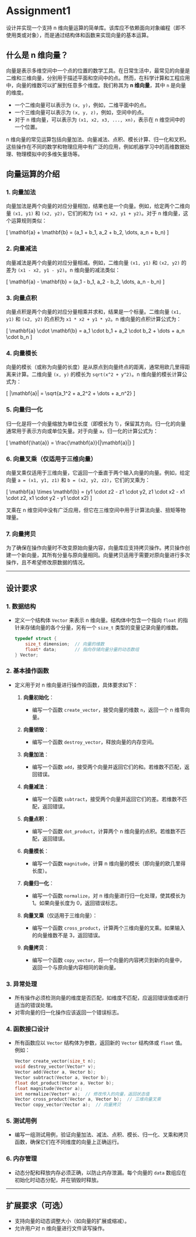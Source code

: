 # Assignment1

设计并实现一个支持 n 维向量运算的简单库。该库应不依赖面向对象编程（即不使用类或对象），而是通过结构体和函数来实现向量的基本运算。

## 什么是 n 维向量？
向量是表示多维空间中一个点的位置的数学工具。在日常生活中，最常见的向量是二维和三维向量，分别用于描述平面和空间中的点。然而，在科学计算和工程应用中，向量的维数可以扩展到任意多个维度。我们称其为 **n 维向量**，其中 `n` 是向量的维度。

- 一个二维向量可以表示为 `(x, y)`，例如，二维平面中的点。
- 一个三维向量可以表示为 `(x, y, z)`，例如，空间中的点。
- 对于 n 维向量，可以表示为 `(x1, x2, x3, ..., xn)`，表示在 n 维空间中的一个位置。

n 维向量的常见运算包括向量加法、向量减法、点积、模长计算、归一化和叉积。这些操作在不同的数学和物理应用中有广泛的应用，例如机器学习中的高维数据处理、物理模拟中的多维矢量场等。

## 向量运算的介绍

### 1. 向量加法
向量加法是两个向量的对应分量相加，结果也是一个向量。例如，给定两个二维向量 `(x1, y1)` 和 `(x2, y2)`，它们的和为 `(x1 + x2, y1 + y2)`。对于 n 维向量，这个运算规则类似：

\[
\mathbf{a} + \mathbf{b} = (a_1 + b_1, a_2 + b_2, \dots, a_n + b_n)
\]

### 2. 向量减法
向量减法是两个向量的对应分量相减。例如，二维向量 `(x1, y1)` 和 `(x2, y2)` 的差为 `(x1 - x2, y1 - y2)`。n 维向量的减法类似：

\[
\mathbf{a} - \mathbf{b} = (a_1 - b_1, a_2 - b_2, \dots, a_n - b_n)
\]

### 3. 向量点积
向量点积是两个向量的对应分量相乘并求和，结果是一个标量。二维向量 `(x1, y1)` 和 `(x2, y2)` 的点积为 `x1 * x2 + y1 * y2`。n 维向量的点积计算公式为：

\[
\mathbf{a} \cdot \mathbf{b} = a_1 \cdot b_1 + a_2 \cdot b_2 + \dots + a_n \cdot b_n
\]

### 4. 向量模长
向量的模长（或称为向量的长度）是从原点到向量终点的距离，通常用欧几里得距离来计算。二维向量 `(x, y)` 的模长为 `sqrt(x^2 + y^2)`。n 维向量的模长计算公式为：

\[
|\mathbf{a}| = \sqrt{a_1^2 + a_2^2 + \dots + a_n^2}
\]

### 5. 向量归一化
归一化是将一个向量缩放为单位长度（即模长为 1），保留其方向。归一化的向量通常用于表示方向或单位矢量。对于向量 `a`，归一化的计算公式为：

\[
\mathbf{\hat{a}} = \frac{\mathbf{a}}{|\mathbf{a}|}
\]

### 6. 向量叉乘（仅适用于三维向量）
向量叉乘仅适用于三维向量，它返回一个垂直于两个输入向量的向量。例如，给定向量 `a = (x1, y1, z1)` 和 `b = (x2, y2, z2)`，它们的叉乘为：

\[
\mathbf{a} \times \mathbf{b} = (y1 \cdot z2 - z1 \cdot y2, z1 \cdot x2 - x1 \cdot z2, x1 \cdot y2 - y1 \cdot x2)
\]

叉乘在 n 维空间中没有广泛应用，但它在三维空间中用于计算法向量、扭矩等物理量。

### 7. 向量拷贝
为了确保在操作向量时不改变原始向量内容，向量库应支持拷贝操作。拷贝操作创建一个新向量，其所有分量与原向量相同。向量拷贝适用于需要对原向量进行多次操作，且不希望修改原数据的情况。

---

## 设计要求

### 1. 数据结构
- 定义一个结构体 `Vector` 来表示 n 维向量。结构体中包含一个指向 `float` 的指针来存储向量的各个分量，另有一个 `size_t` 类型的变量记录向量的维数。

    ```c
    typedef struct {
        size_t dimension;  // 向量的维数
        float* data;       // 指向存储向量分量的动态数组
    } Vector;
    ```

### 2. 基本操作函数
- 定义用于对 n 维向量进行操作的函数，具体要求如下：

  1. **向量初始化**：
     - 编写一个函数 `create_vector`，接受向量的维数 `n`，返回一个 n 维零向量。

  2. **向量销毁**：
     - 编写一个函数 `destroy_vector`，释放向量的内存空间。

  3. **向量加法**：
     - 编写一个函数 `add`，接受两个向量并返回它们的和。若维数不匹配，返回错误。

  4. **向量减法**：
     - 编写一个函数 `subtract`，接受两个向量并返回它们的差。若维数不匹配，返回错误。

  5. **向量点积**：
     - 编写一个函数 `dot_product`，计算两个 n 维向量的点积。若维数不匹配，返回错误。

  6. **向量模长**：
     - 编写一个函数 `magnitude`，计算 n 维向量的模长（即向量的欧几里得长度）。

  7. **向量归一化**：
     - 编写一个函数 `normalize`，对 n 维向量进行归一化处理，使其模长为 1。如果向量长度为 0，返回错误标志。

  8. **向量叉乘**（仅适用于三维向量）：
     - 编写一个函数 `cross_product`，计算两个三维向量的叉乘。如果输入的向量维数不是 3，返回错误。

  9. **向量拷贝**：
     - 编写一个函数 `copy_vector`，将一个向量的内容拷贝到新的向量中，返回一个与原向量内容相同的新向量。

### 3. 异常处理
- 所有操作必须检测向量的维度是否匹配，如维度不匹配，应返回错误值或进行适当的错误处理。
- 对零向量的归一化操作应该返回一个错误标志。

### 4. 函数接口设计
- 所有函数应以 `Vector` 结构体为参数，返回新的 `Vector` 结构体或 `float` 值。例如：

    ```c
    Vector create_vector(size_t n);
    void destroy_vector(Vector* v);
    Vector add(Vector a, Vector b);
    Vector subtract(Vector a, Vector b);
    float dot_product(Vector a, Vector b);
    float magnitude(Vector a);
    int normalize(Vector* a);  // 修改传入的向量，返回状态值
    Vector cross_product(Vector a, Vector b);  // 三维向量叉乘
    Vector copy_vector(Vector a);  // 向量拷贝
    ```

### 5. 测试用例
- 编写一组测试用例，验证向量加法、减法、点积、模长、归一化、叉乘和拷贝函数，确保它们在不同维度的向量上正确运行。

### 6. 内存管理
- 动态分配和释放内存必须正确，以防止内存泄漏。每个向量的 `data` 数组应在初始化时动态分配，并在销毁时释放。

---

## 扩展要求（可选）
- 支持向量的动态调整大小（如向量的扩展或缩减）。
- 允许用户对 n 维向量进行文件读写操作。
